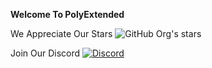 **Welcome To PolyExtended**

We Appreciate Our Stars ![GitHub Org's stars](https://img.shields.io/github/stars/PolyExtended)

Join Our Discord [![Discord](https://img.shields.io/discord/1148130748931510323?style=social&logo=discord)](http://discord.gg/3nEwVHFmXe "Join Our Discord")
